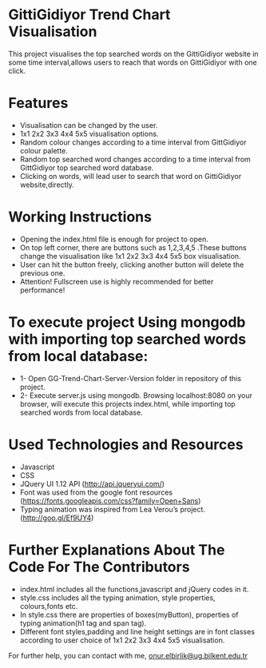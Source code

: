 GittiGidiyor Trend Chart Visualisation
=============================================

This project visualises the top searched words on the GittiGidiyor website in some time interval,allows users to reach that words on GittiGidiyor with one click.

Features
========

- Visualisation can be changed by the user.
- 1x1 2x2 3x3 4x4 5x5 visualisation options.
- Random colour changes according to a time interval from GittGidiyor colour palette.
- Random top searched word changes according to a time interval from GittGidiyor top searched word database.
- Clicking on words, will lead user to search that word on GittiGidiyor website,directly.

Working Instructions
====================

- Opening the index.html file is enough for project to open.
- On top left corner, there are buttons such as 1,2,3,4,5 .These buttons change the visualisation like 1x1 2x2 3x3 4x4 5x5 box visualisation.
- User can hit the button freely, clicking another button will delete the previous one.
- Attention! Fullscreen use is highly recommended for better performance!

To execute project Using mongodb with importing top searched words from local database:
=====================================================================================
-  1- Open GG-Trend-Chart-Server-Version folder in repository of this project.
-  2- Execute server.js using mongodb. Browsing localhost:8080 on your browser, will execute this projects index.html, while importing top searched words
   from local database.

Used Technologies and Resources
===============================

- Javascript
- CSS
- JQuery UI 1.12 API (http://api.jqueryui.com/)
- Font was used from the google font resources (https://fonts.googleapis.com/css?family=Open+Sans)
- Typing animation was inspired from Lea Verou’s project. (http://goo.gl/Ef9UY4)



Further Explanations About The Code For The Contributors
========================================================

- index.html includes all the functions,javascript and jQuery codes in it.
- style.css includes all the typing animation, style properties, colours,fonts etc.
- In style.css there are properties of boxes(myButton), properties of typing animation(h1 tag and span tag).
- Different font styles,padding and line height settings are in font classes according to user choice of 1x1 2x2 3x3 4x4 5x5 visualisation.

For further help, you can contact with me, onur.elbirlik@ug.bilkent.edu.tr
